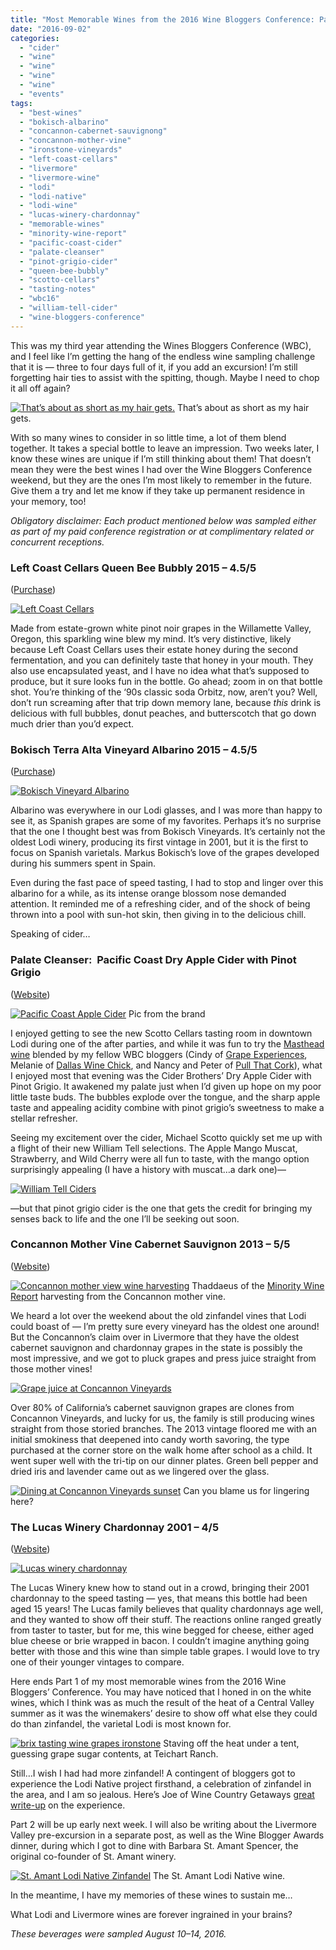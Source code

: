 ```yaml
---
title: "Most Memorable Wines from the 2016 Wine Bloggers Conference: Part 1"
date: "2016-09-02"
categories:
  - "cider"
  - "wine"
  - "wine"
  - "wine"
  - "wine"
  - "events"
tags:
  - "best-wines"
  - "bokisch-albarino"
  - "concannon-cabernet-sauvignong"
  - "concannon-mother-vine"
  - "ironstone-vineyards"
  - "left-coast-cellars"
  - "livermore"
  - "livermore-wine"
  - "lodi"
  - "lodi-native"
  - "lodi-wine"
  - "lucas-winery-chardonnay"
  - "memorable-wines"
  - "minority-wine-report"
  - "pacific-coast-cider"
  - "palate-cleanser"
  - "pinot-grigio-cider"
  - "queen-bee-bubbly"
  - "scotto-cellars"
  - "tasting-notes"
  - "wbc16"
  - "william-tell-cider"
  - "wine-bloggers-conference"
---
```


This was my third year attending the Wines Bloggers Conference (WBC), and I feel like I’m getting the hang of the endless wine sampling challenge that it is — three to four days full of it, if you add an excursion! I’m still forgetting hair ties to assist with the spitting, though. Maybe I need to chop it all off again?




<div class="caption">

[![That’s about as short as my hair gets.](http://s3.amazonaws.com/thegourmez-wpmedia/2016/09/EarlyChildhood35-440x500.jpg)](http://s3.amazonaws.com/thegourmez-wpmedia/2016/09/EarlyChildhood35.jpg) That’s about as short as my hair gets.</div>


With so many wines to consider in so little time, a lot of them blend together. It takes a special bottle to leave an impression. Two weeks later, I know these wines are unique if I’m still thinking about them! That doesn’t mean they were the best wines I had over the Wine Bloggers Conference weekend, but they are the ones I’m most likely to remember in the future. Give them a try and let me know if they take up permanent residence in your memory, too!

_Obligatory disclaimer: Each product mentioned below was sampled either as part of my paid conference registration or at complimentary related or concurrent receptions._

### Left Coast Cellars Queen Bee Bubbly 2015 – 4.5/5

([Purchase](http://leftcoastcellars.orderport.net/product-details/0360/2015-Queen-Bee-Bubbly-750ml))

[![Left Coast Cellars](http://s3.amazonaws.com/thegourmez-wpmedia/2016/09/left-coast-cellars-365x500.jpg)](http://s3.amazonaws.com/thegourmez-wpmedia/2016/09/left-coast-cellars.jpg)

Made from estate-grown white pinot noir grapes in the Willamette Valley, Oregon, this sparkling wine blew my mind. It’s very distinctive, likely because Left Coast Cellars uses their estate honey during the second fermentation, and you can definitely taste that honey in your mouth. They also use encapsulated yeast, and I have no idea what that’s supposed to produce, but it sure looks fun in the bottle. Go ahead; zoom in on that bottle shot. You’re thinking of the ‘90s classic soda Orbitz, now, aren’t you? Well, don’t run screaming after that trip down memory lane, because _this_ drink is delicious with full bubbles, donut peaches, and butterscotch that go down much drier than you’d expect.

### Bokisch Terra Alta Vineyard Albarino 2015 – 4.5/5

([Purchase](http://www.bokischvineyards.com/product/Albari-o-2014?pageID=28E08354-E356-559E-B5F2-D2CFEB8E4878&sortBy=DisplayOrder&maxRows=20&))

[![Bokisch Vineyard Albarino](http://s3.amazonaws.com/thegourmez-wpmedia/2016/09/Bokisch-Albarino-281x500.jpg)](http://s3.amazonaws.com/thegourmez-wpmedia/2016/09/Bokisch-Albarino.jpg)

Albarino was everywhere in our Lodi glasses, and I was more than happy to see it, as Spanish grapes are some of my favorites. Perhaps it’s no surprise that the one I thought best was from Bokisch Vineyards. It’s certainly not the oldest Lodi winery, producing its first vintage in 2001, but it is the first to focus on Spanish varietals. Markus Bokisch’s love of the grapes developed during his summers spent in Spain.

Even during the fast pace of speed tasting, I had to stop and linger over this albarino for a while, as its intense orange blossom nose demanded attention. It reminded me of a refreshing cider, and of the shock of being thrown into a pool with sun-hot skin, then giving in to the delicious chill.

Speaking of cider…

### Palate Cleanser:  Pacific Coast Dry Apple Cider with Pinot Grigio

([Website](http://www.ciderbrothers.com/our-ciders/pacific-coast-cider/))




<div class="caption">

[![Pacific Coast Apple Cider](http://s3.amazonaws.com/thegourmez-wpmedia/2016/09/Pacific-Coast-Hard-Apple-Cider-with-Pinot-Grigio-161x500.png)](http://s3.amazonaws.com/thegourmez-wpmedia/2016/09/Pacific-Coast-Hard-Apple-Cider-with-Pinot-Grigio.png) Pic from the brand</div>


I enjoyed getting to see the new Scotto Cellars tasting room in downtown Lodi during one of the after parties, and while it was fun to try the [Masthead wine](http://www.grape-experiences.com/2016/07/scotto-cellars-masthead/) blended by my fellow WBC bloggers (Cindy of [Grape Experiences](http://www.grape-experiences.com/2016/07/scotto-cellars-masthead/), Melanie of [Dallas Wine Chick](http://www.dallaswinechick.com/), and Nancy and Peter of [Pull That Cork](http://www.pullthatcork.com/)), what I enjoyed most that evening was the Cider Brothers’ Dry Apple Cider with Pinot Grigio. It awakened my palate just when I’d given up hope on my poor little taste buds. The bubbles explode over the tongue, and the sharp apple taste and appealing acidity combine with pinot grigio’s sweetness to make a stellar refresher.

Seeing my excitement over the cider, Michael Scotto quickly set me up with a flight of their new William Tell selections. The Apple Mango Muscat, Strawberry, and Wild Cherry were all fun to taste, with the mango option surprisingly appealing (I have a history with muscat…a dark one)—

[![William Tell Ciders](http://s3.amazonaws.com/thegourmez-wpmedia/2016/09/2016-WBC-033-439x500.jpg)](http://s3.amazonaws.com/thegourmez-wpmedia/2016/09/2016-WBC-033.jpg)

—but that pinot grigio cider is the one that gets the credit for bringing my senses back to life and the one I’ll be seeking out soon.

### Concannon Mother Vine Cabernet Sauvignon 2013 – 5/5

([Website](http://www.concannonvineyard.com/))




<div class="caption">

[![Concannon mother view wine harvesting](http://s3.amazonaws.com/thegourmez-wpmedia/2016/09/WBC16-Livermore-075-361x500.jpg)](http://s3.amazonaws.com/thegourmez-wpmedia/2016/09/WBC16-Livermore-075.jpg) Thaddaeus of the [Minority Wine Report](http://theminoritywinereport.com/) harvesting from the Concannon mother vine.</div>


We heard a lot over the weekend about the old zinfandel vines that Lodi could boast of — I’m pretty sure every vineyard has the oldest one around! But the Concannon’s claim over in Livermore that they have the oldest cabernet sauvignon and chardonnay grapes in the state is possibly the most impressive, and we got to pluck grapes and press juice straight from those mother vines!

[![Grape juice at Concannon Vineyards](http://s3.amazonaws.com/thegourmez-wpmedia/2016/09/WBC16-Livermore-084-500x333.jpg)](http://s3.amazonaws.com/thegourmez-wpmedia/2016/09/WBC16-Livermore-084.jpg)

Over 80% of California’s cabernet sauvignon grapes are clones from Concannon Vineyards, and lucky for us, the family is still producing wines straight from those storied branches. The 2013 vintage floored me with an initial smokiness that deepened into candy worth savoring, the type purchased at the corner store on the walk home after school as a child. It went super well with the tri-tip on our dinner plates. Green bell pepper and dried iris and lavender came out as we lingered over the glass.




<div class="caption">

[![Dining at Concannon Vineyards sunset](http://s3.amazonaws.com/thegourmez-wpmedia/2016/09/WBC16-Livermore-089-333x500.jpg)](http://s3.amazonaws.com/thegourmez-wpmedia/2016/09/WBC16-Livermore-089.jpg) Can you blame us for lingering here?</div>


### The Lucas Winery Chardonnay 2001 – 4/5

([Website](https://www.lucaswinery.com/))

[![Lucas winery chardonnay](http://s3.amazonaws.com/thegourmez-wpmedia/2016/09/lucas-chardonnay-281x500.jpg)](http://s3.amazonaws.com/thegourmez-wpmedia/2016/09/lucas-chardonnay.jpg)

The Lucas Winery knew how to stand out in a crowd, bringing their 2001 chardonnay to the speed tasting — yes, that means this bottle had been aged 15 years! The Lucas family believes that quality chardonnays age well, and they wanted to show off their stuff. The reactions online ranged greatly from taster to taster, but for me, this wine begged for cheese, either aged blue cheese or brie wrapped in bacon. I couldn’t imagine anything going better with those and this wine than simple table grapes. I would love to try one of their younger vintages to compare.

Here ends Part 1 of my most memorable wines from the 2016 Wine Bloggers’ Conference. You may have noticed that I honed in on the white wines, which I think was as much the result of the heat of a Central Valley summer as it was the winemakers’ desire to show off what else they could do than zinfandel, the varietal Lodi is most known for.




<div class="caption">

[![brix tasting wine grapes ironstone](http://s3.amazonaws.com/thegourmez-wpmedia/2016/09/2016-WBC-Rolling-Stones-020-333x500.jpg)](http://s3.amazonaws.com/thegourmez-wpmedia/2016/09/2016-WBC-Rolling-Stones-020.jpg) Staving off the heat under a tent, guessing grape sugar contents, at Teichart Ranch.</div>


Still…I wish I had had more zinfandel! A contingent of bloggers got to experience the Lodi Native project firsthand, a celebration of zinfandel in the area, and I am so jealous. Here’s Joe of Wine Country Getaways [great write-up](http://winecountrygetaways.com/should-napa-vintners-follow-lodis-lead/) on the experience.

Part 2 will be up early next week. I will also be writing about the Livermore Valley pre-excursion in a separate post, as well as the Wine Blogger Awards dinner, during which I got to dine with Barbara St. Amant Spencer, the original co-founder of St. Amant winery.




<div class="caption">

[![St. Amant Lodi Native Zinfandel](http://s3.amazonaws.com/thegourmez-wpmedia/2016/09/2016-WBC-101-333x500.jpg)](http://s3.amazonaws.com/thegourmez-wpmedia/2016/09/2016-WBC-101.jpg) The St. Amant Lodi Native wine.</div>


In the meantime, I have my memories of these wines to sustain me…

What Lodi and Livermore wines are forever ingrained in your brains?

_These beverages were sampled August 10–14, 2016._
